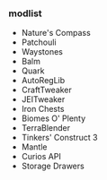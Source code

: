 ### modlist
- Nature's Compass
- Patchouli
- Waystones
- Balm
- Quark
- AutoRegLib
- CraftTweaker
- JEITweaker
- Iron Chests
- Biomes O' Plenty
- TerraBlender
- Tinkers' Construct 3
- Mantle
- Curios API
- Storage Drawers
